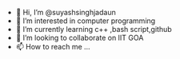 - 👋 Hi, I’m @suyashsinghjadaun
- 👀 I’m interested in computer programming
- 🌱 I’m currently learning c++ ,bash script,github
- 💞️ I’m looking to collaborate on IIT GOA
- 📫 How to reach me ...

<!---
suyashsinghjadaun/suyashsinghjadaun is a ✨ special ✨ repository because its `README.md` (this file) appears on your GitHub profile.
You can click the Preview link to take a look at your changes.
--->
